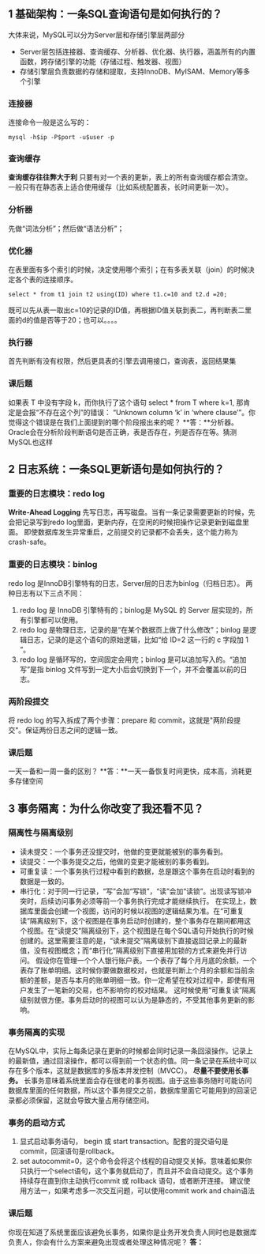 ## 1 基础架构：一条SQL查询语句是如何执行的？
大体来说，MySQL可以分为Server层和存储引擎层两部分
- Server层包括连接器、查询缓存、分析器、优化器、执行器，涵盖所有的内置函数，跨存储引擎的功能（存储过程、触发器、视图）
- 存储引擎层负责数据的存储和提取，支持InnoDB、MyISAM、Memory等多个引擎
### 连接器
连接命令一般是这么写的：
```
mysql -h$ip -P$port -u$user -p
```
### 查询缓存
**查询缓存往往弊大于利**
只要有对一个表的更新，表上的所有查询缓存都会清空。一般只有在静态表上适合使用缓存（比如系统配置表，长时间更新一次）。
### 分析器
先做“词法分析”；然后做“语法分析”；
### 优化器
在表里面有多个索引的时候，决定使用哪个索引；在有多表关联（join）的时候决定各个表的连接顺序。
```
select * from t1 join t2 using(ID) where t1.c=10 and t2.d =20;
```
既可以先从表一取出c=10的记录的ID值，再根据ID值关联到表二，再判断表二里面的d的值是否等于20；也可以。。。。
### 执行器
首先判断有没有权限，然后更具表的引擎去调用接口，查询表，返回结果集
### 课后题
如果表 T 中没有字段 k，而你执行了这个语句 select * from T where k=1, 那肯定是会报“不存在这个列”的错误： “Unknown column ‘k’ in ‘where clause’”。你觉得这个错误是在我们上面提到的哪个阶段报出来的呢？
**答：**分析器。Oracle会在分析阶段判断语句是否正确，表是否存在，列是否存在等。猜测MySQL也这样
## 2 日志系统：一条SQL更新语句是如何执行的？
### 重要的日志模块：redo log
**Write-Ahead Logging** 先写日志，再写磁盘。当有一条记录需要更新的时候，先会把记录写到redo log里面，更新内存，在空闲的时候把操作记录更新到磁盘里面。
即使数据库发生异常重启，之前提交的记录都不会丢失，这个能力称为crash-safe。
### 重要的日志模块：binlog
redo log 是InnoDB引擎特有的日志，Server层的日志为binlog（归档日志）。
两种日志有以下三点不同：
1. redo log 是 InnoDB 引擎特有的；binlog是 MySQL 的 Server 层实现的，所有引擎都可以使用。
2. redo log 是物理日志，记录的是“在某个数据页上做了什么修改”；binlog 是逻辑日志，记录的是这个语句的原始逻辑，比如“给 ID=2 这一行的 c 字段加 1 ”。
3. redo log 是循环写的，空间固定会用完；binlog 是可以追加写入的。“追加写”是指 binlog 文件写到一定大小后会切换到下一个，并不会覆盖以前的日志。
### 两阶段提交
将 redo log 的写入拆成了两个步骤：prepare 和 commit，这就是"两阶段提交"。保证两份日志之间的逻辑一致。
### 课后题 
一天一备和一周一备的区别？
**答：**一天一备恢复时间更快，成本高，消耗更多存储空间
## 3 事务隔离：为什么你改变了我还看不见？
### 隔离性与隔离级别
- 读未提交：一个事务还没提交时，他做的变更就能被别的事务看到。
- 读提交：一个事务提交之后，他做的变更才能被别的事务看到。
- 可重复读：一个事务执行过程中看到的数据，总是跟这个事务在启动时看到的数据是一致的。
- 串行化：对于同一行记录，“写”会加“写锁”，“读”会加“读锁”。出现读写锁冲突时，后续访问事务必须等前一个事务执行完成才能继续执行。
在实现上，数据库里面会创建一个视图，访问的时候以视图的逻辑结果为准。在“可重复读”隔离级别下，这个视图是在事务启动时创建的，整个事务存在期间都用这个视图。在“读提交”隔离级别下，这个视图是在每个SQL语句开始执行的时候创建的。这里需要注意的是，“读未提交”隔离级别下直接返回记录上的最新值，没有视图概念；而“串行化”隔离级别下直接用加锁的方式来避免并行访问。
假设你在管理一个个人银行账户表。一个表存了每个月月底的余额，一个表存了账单明细。这时候你要做数据校对，也就是判断上个月的余额和当前余额的差额，是否与本月的账单明细一致。你一定希望在校对过程中，即使有用户发生了一笔新的交易，也不影响你的校对结果。
这时候使用“可重复读”隔离级别就很方便。事务启动时的视图可以认为是静态的，不受其他事务更新的影响。
### 事务隔离的实现
在MySQL中，实际上每条记录在更新的时候都会同时记录一条回滚操作。记录上的最新值，通过回滚操作，都可以得到前一个状态的值。同一条记录在系统中可以存在多个版本，这就是数据库的多版本并发控制（MVCC）。
**尽量不要使用长事务。**
长事务意味着系统里面会存在很老的事务视图。由于这些事务随时可能访问数据库里面的任何数据，所以这个事务提交之前，数据库里面它可能用到的回滚记录都必须保留，这就会导致大量占用存储空间。
### 事务的启动方式
1. 显式启动事务语句， begin 或 start transaction。配套的提交语句是commit，回滚语句是rollback。
2. set autocommit=0，这个命令会将这个线程的自动提交关掉。意味着如果你只执行一个select语句，这个事务就启动了，而且并不会自动提交。这个事务持续存在直到你主动执行commit 或 rollback 语句，或者断开连接。
建议使用方法一，如果考虑多一次交互问题，可以使用commit work and chain语法
### 课后题
你现在知道了系统里面应该避免长事务，如果你是业务开发负责人同时也是数据库负责人，你会有什么方案来避免出现或者处理这种情况呢？
**答：**
